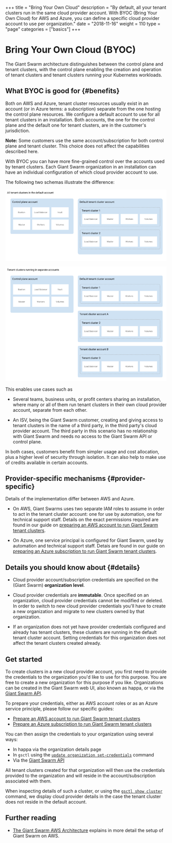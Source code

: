 +++
title = "Bring Your Own Cloud"
description = "By default, all your tenant clusters run in the same cloud provider account. With BYOC (Bring Your Own Cloud) for AWS and Azure, you can define a specific cloud provider account to use per organization."
date = "2018-11-16"
weight = 110
type = "page"
categories = ["basics"]
+++

# Bring Your Own Cloud (BYOC)

The Giant Swarm architecture distinguishes between the control plane and tenant clusters, with the control plane enabling the creation and operation of tenant clusters and tenant clusters running your Kubernetes workloads.

## What BYOC is good for {#benefits}

Both on AWS and Azure, tenant cluster resources usually exist in an account (or in Azure terms: a subscription) separate from the one hosting the control plane resources. We configure a default account to use for all tenant clusters in an installation. Both accounts, the one for the control plane and the default one for tenant clusters, are in the customer's jurisdiction.

**Note:** Some customers use the same account/subscription for both control plane and tenant cluster. This choice does not affect the capabilities described here.

With BYOC you can have more fine-grained control over the accounts used by tenant clusters. Each Giant Swarm organization in an installation can have an individual configuration of which cloud provider account to use.

The following two schemas illustrate the difference:

![same-account](same-account.png)

![same-account](separate-accounts.png)


This enables use cases such as

- Several teams, business units, or profit centers sharing an installation, where many or all of them run tenant clusters in their own cloud provider account, separate from each other.

- An ISV, being the Giant Swarm customer, creating and giving access to tenant clusters in the name of a third party, in the third party's cloud provider account. The third party in this scenario has no relationship with Giant Swarm and needs no access to the Giant Swarm API or control plane.

In both cases, customers benefit from simpler usage and cost allocation, plus a higher level of security through isolation. It can also help to make use of credits available in certain accounts.

## Provider-specific mechanisms {#provider-specific}

Details of the implementation differ between AWS and Azure.

- On AWS, Giant Swarms uses two separate IAM roles to assume in order to act in the tenant cluster account: one for use by automation, one for technical support staff. Details on the exact permissions required are found in our guide on [preparing an AWS account to run Giant Swarm tenant clusters](/guides/prepare-aws-account-for-tenant-clusters/).

- On Azure, one service principal is configured for Giant Swarm, used by automation and technical support staff. Detais are found in our guide on [preparing an Azure subscription to run Giant Swarm tenant clusters](/guides/prepare-azure-subscription-for-tenant-clusters/).

## Details you should know about {#details}

- Cloud provider account/subscription credentials are specified on the (Giant Swarm) **organization level**.

- Cloud provider credentials are **immutable**. Once specified on an organization, cloud provider credentials cannot be modified or deleted. In order to switch to new cloud provider credentials you'll have to create a new organization and migrate to new clusters owned by that organization.

- If an organization does not yet have provider credentials configured and already has tenant clusters, these clusters are running in the default tenant cluster account. Setting credentials for this organization does not affect the tenant clusters created already.

## Get started

To create clusters in a new cloud provider account, you first need to provide the credentials to the organization you'd like to use for this purpose. You are free to create a new organization for this purpose if you like. Organizations can be created in the Giant Swarm web UI, also known as happa, or via the [Giant Swarm API](/api/#operation/addOrganization).

To prepare your credentials, either as AWS account roles or as an Azure service principle, please follow our specific guides:

- [Prepare an AWS account to run Giant Swarm tenant clusters](/guides/prepare-aws-account-for-tenant-clusters/)
- [Prepare an Azure subscription to run Giant Swarm tenant clusters](/guides/prepare-azure-subscription-for-tenant-clusters/)

You can then assign the credentials to your organization using several ways:

- In happa via the organization details page
- In `gsctl` using the [`update organization set-credentials`](/reference/gsctl/update-org-set-credentials/) command
- Via the [Giant Swarm API](/api/#operation/addCredentials)

All tenant clusters created for that organization will then use the credentials provided to the organization and will reside in the account/subscription associated with them.

When inspecting details of such a cluster, or using the [`gsctl show cluster`](/reference/gsctl/show-cluster/) command, we display cloud provider details in the case the tenant cluster does not reside in the default account.

## Further reading

- [The Giant Swarm AWS Architecture](/basics/aws-architecture/) explains in more detail the setup of Giant Swarm on AWS.
